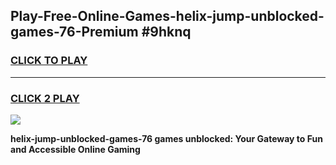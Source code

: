 
## Play-Free-Online-Games-helix-jump-unblocked-games-76-Premium #9hknq
<h3>
<a href="https://premium.freeplayer.one?title=helix-jump-unblocked-games-76&ref=8M">CLICK TO PLAY</a></h3>
<hr>

<h3>
<a href="https://premium.freeplayer.one?title=helix-jump-unblocked-games-76&ref=8M">CLICK 2 PLAY</a>
  
</h3>

<a href="https://premium.freeplayer.one?title=helix-jump-unblocked-games-76&ref=8M"><img src="https://clearcache.store/games.png"></a>


**helix-jump-unblocked-games-76 games unblocked: Your Gateway to Fun and Accessible Online Gaming**
